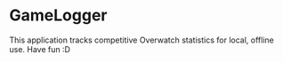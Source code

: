 # GameLogger

This application tracks competitive Overwatch statistics for local, offline use. Have fun :D
